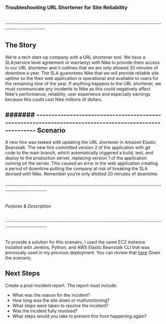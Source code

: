 ### Troubleshooting URL Shortener for Site Reliability
###### 
###### 
###### --------------------------------------------------------------------------------------------------
The Story
------------------------------------------------------------------------------------------------------------
We’re a tech start-up company with a URL shortener tool. We have a SLA(service level agreement or warranty) with Nike to provide them access to our URL shortener and it outlines that we are only allowed 20 minutes of downtime a year. The SLA guarentees Nike that we will provide reliable site uptime so the their web application is operational and available to users for the remaining time of the year. If anything happens to the URL shortener, we must communicate any incidents to Nike as this could negatively affect Nike's performance, reliablity, user experience and especially earnings because this could cost Nike millions of dollars.

 ####### ------------------------------------------------------------------------------------------------------
Scenario
--------------------------------------------------------------------------------------------------------------
A new hire was tasked with updating the URL shortener in Amazon Elastic Beanstalk. The new hire committed version 2 of the application with git code to the main branch, which automatically triggered a build, test, and deploy to the production server, replacing version 1 of the application running on the server. This caused an error in the web application creating a period of downtime putting the company at risk of breaking the SLA devised with Nike. Remember you're only allotted 20 minutes of downtime. 

###### ---------------------------------------------------------------------------------------------------
###### Purpose & Description
###### ---------------------------------------------------------------------------------------------------

To provide a solution for this scenairo, I used the same EC2 instance installed with Jenkins, Python, and AWS Elastic Beanstalk CLI that was previously used in my previous deployment. You can review that [here]()
Given the scenario, 

Next Steps 
-----------------------------------------
Create a post-incident report. The report must include:
- What was the reason for the incident?
- How long was the site down or malfunctioning?
- What steps were taken to resolve the incident?
- Was the incident fully resolved?
- What steps would you take to prevent this from happening again?

  
